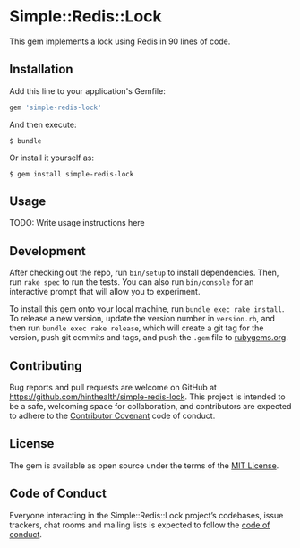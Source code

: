 # Simple::Redis::Lock

This gem implements a lock using Redis in 90 lines of code.

## Installation

Add this line to your application's Gemfile:

```ruby
gem 'simple-redis-lock'
```

And then execute:

    $ bundle

Or install it yourself as:

    $ gem install simple-redis-lock

## Usage

TODO: Write usage instructions here

## Development

After checking out the repo, run `bin/setup` to install dependencies. Then, run `rake spec` to run the tests. You can also run `bin/console` for an interactive prompt that will allow you to experiment.

To install this gem onto your local machine, run `bundle exec rake install`. To release a new version, update the version number in `version.rb`, and then run `bundle exec rake release`, which will create a git tag for the version, push git commits and tags, and push the `.gem` file to [rubygems.org](https://rubygems.org).

## Contributing

Bug reports and pull requests are welcome on GitHub at https://github.com/hinthealth/simple-redis-lock. This project is intended to be a safe, welcoming space for collaboration, and contributors are expected to adhere to the [Contributor Covenant](http://contributor-covenant.org) code of conduct.

## License

The gem is available as open source under the terms of the [MIT License](https://opensource.org/licenses/MIT).

## Code of Conduct

Everyone interacting in the Simple::Redis::Lock project’s codebases, issue trackers, chat rooms and mailing lists is expected to follow the [code of conduct](https://github.com/hinthealth/simple-redis-lock/blob/master/CODE_OF_CONDUCT.md).
